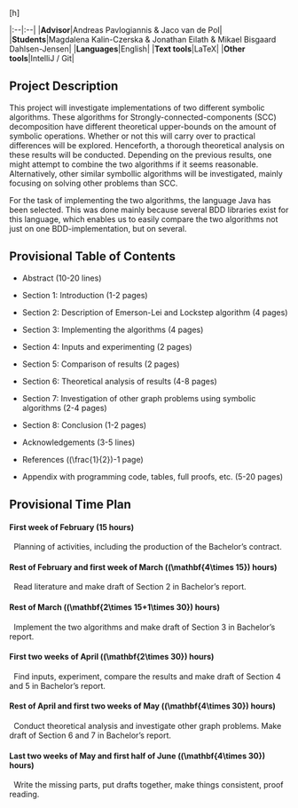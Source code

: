 [h]

|:--|:--|
|**Advisor**|Andreas Pavlogiannis & Jaco van de Pol|
|**Students**|Magdalena Kalin-Czerska & Jonathan Eilath & Mikael Bisgaard Dahlsen-Jensen|
|**Languages**|English|
|**Text tools**|LaTeX|
|**Other tools**|IntelliJ / Git|

Project Description
-------------------

This project will investigate implementations of two different symbolic algorithms. These algorithms for Strongly-connected-components (SCC) decomposition have different theoretical upper-bounds on the amount of symbolic operations. Whether or not this will carry over to practical differences will be explored. Henceforth, a thorough theoretical analysis on these results will be conducted. Depending on the previous results, one might attempt to combine the two algorithms if it seems reasonable. Alternatively, other similar symbollic algorithms will be investigated, mainly focusing on solving other problems than SCC.

For the task of implementing the two algorithms, the language Java has been selected. This was done mainly because several BDD libraries exist for this language, which enables us to easily compare the two algorithms not just on one BDD-implementation, but on several.

Provisional Table of Contents
-----------------------------

-   Abstract (10-20 lines)

-   Section 1: Introduction (1-2 pages)

-   Section 2: Description of Emerson-Lei and Lockstep algorithm (4 pages)

-   Section 3: Implementing the algorithms (4 pages)

-   Section 4: Inputs and experimenting (2 pages)

-   Section 5: Comparison of results (2 pages)

-   Section 6: Theoretical analysis of results (4-8 pages)

-   Section 7: Investigation of other graph problems using symbolic algorithms (2-4 pages)

-   Section 8: Conclusion (1-2 pages)

-   Acknowledgements (3-5 lines)

-   References (\(\frac{1}{2}\)-1 page)

-   Appendix with programming code, tables, full proofs, etc. (5-20 pages)

Provisional Time Plan
---------------------

#### First week of February (15 hours)

 
Planning of activities, including the production of the Bachelor’s contract.

#### Rest of February and first week of March (<span>\(\mathbf{4\times 15}\)</span> hours)

 
Read literature and make draft of Section 2 in Bachelor’s report.

#### Rest of March (<span>\(\mathbf{2\times 15+1\times 30}\)</span> hours)

 
Implement the two algorithms and make draft of Section 3 in Bachelor’s report.

#### First two weeks of April (<span>\(\mathbf{2\times 30}\)</span> hours)

 
Find inputs, experiment, compare the results and make draft of Section 4 and 5 in Bachelor’s report.

#### Rest of April and first two weeks of May (<span>\(\mathbf{4\times 30}\)</span> hours)

 
Conduct theoretical analysis and investigate other graph problems. Make draft of Section 6 and 7 in Bachelor’s report.

#### Last two weeks of May and first half of June (<span>\(\mathbf{4\times 30}\)</span> hours)

 
Write the missing parts, put drafts together, make things consistent, proof reading.
